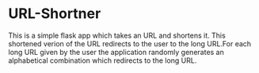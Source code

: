 # URL-Shortner
This is a simple flask app which takes an URL and shortens it. This shortened verion of the URL redirects to the user to the long URL.For each long URL given by the user the application randomly generates an alphabetical combination which redirects to the long URL.
